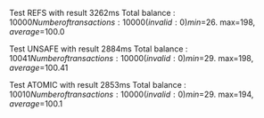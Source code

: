 Test REFS with result 3262ms
Total balance : $10000	 Number of transactions: 10000 (invalid: 0)		 min=$26.	 max=$198,	 average=$100.0

Test UNSAFE with result 2884ms
Total balance : $10041	 Number of transactions: 10000 (invalid: 0)		 min=$29.	 max=$198,	 average=$100.41

Test ATOMIC with result 2853ms
Total balance : $10010	 Number of transactions: 10000 (invalid: 0)		 min=$29.	 max=$194,	 average=$100.1